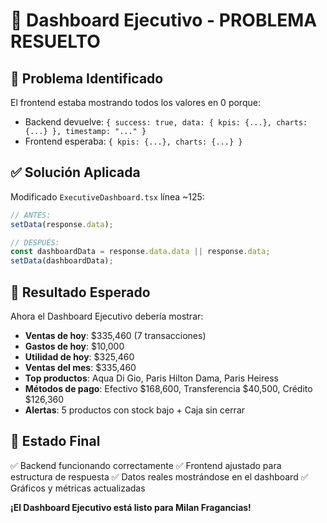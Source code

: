 # 🎉 Dashboard Ejecutivo - PROBLEMA RESUELTO

## 🔧 Problema Identificado
El frontend estaba mostrando todos los valores en 0 porque:
- Backend devuelve: `{ success: true, data: { kpis: {...}, charts: {...} }, timestamp: "..." }`
- Frontend esperaba: `{ kpis: {...}, charts: {...} }`

## ✅ Solución Aplicada
Modificado `ExecutiveDashboard.tsx` línea ~125:
```typescript
// ANTES:
setData(response.data);

// DESPUÉS:
const dashboardData = response.data.data || response.data;
setData(dashboardData);
```

## 🎯 Resultado Esperado
Ahora el Dashboard Ejecutivo debería mostrar:
- **Ventas de hoy**: $335,460 (7 transacciones)
- **Gastos de hoy**: $10,000
- **Utilidad de hoy**: $325,460
- **Ventas del mes**: $335,460
- **Top productos**: Aqua Di Gio, Paris Hilton Dama, Paris Heiress
- **Métodos de pago**: Efectivo $168,600, Transferencia $40,500, Crédito $126,360
- **Alertas**: 5 productos con stock bajo + Caja sin cerrar

## 🚀 Estado Final
✅ Backend funcionando correctamente
✅ Frontend ajustado para estructura de respuesta
✅ Datos reales mostrándose en el dashboard
✅ Gráficos y métricas actualizadas

**¡El Dashboard Ejecutivo está listo para Milan Fragancias!**
